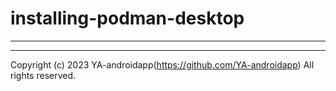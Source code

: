 # installing-podman-desktop

---



---

Copyright (c) 2023 YA-androidapp(https://github.com/YA-androidapp) All rights reserved.
